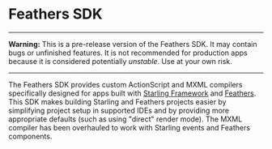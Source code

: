 # Feathers SDK

---

**Warning:** This is a pre-release version of the Feathers SDK.  It may contain bugs or unfinished features. It is not recommended for production apps because it is considered potentially *unstable*. Use at your own risk.

---

The Feathers SDK provides custom ActionScript and MXML compilers specifically designed for apps built with [Starling Framework](http://starling-framework.org/) and [Feathers](http://feathersui.com/). This SDK makes building Starling and Feathers projects easier by simplifying project setup in supported IDEs and by providing more appropriate defaults (such as using "direct" render mode). The MXML compiler has been overhauled to work with Starling events and Feathers components.